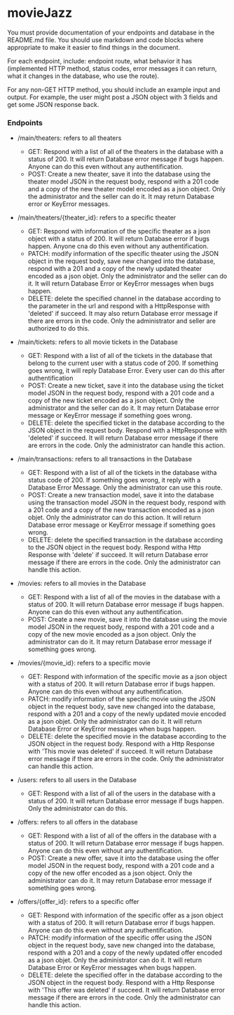 # movieJazz

You must provide documentation of your endpoints and database in the README.md file. You should use markdown and code blocks where appropriate to make it easier to find things in the document.

For each endpoint, include: endpoint route, what behavior it has (implemented HTTP method, status codes, error messages it can return, what it changes in the database, who use the route).

For any non-GET HTTP method, you should include an example input and output. For example, the user might post a JSON object with 3 fields and get some JSON response back.

### Endpoints
* /main/theaters: refers to all theaters<br />
   * GET: Respond with a list of all of the theaters in the database with a status of 200. It will return Database error message if bugs happen. Anyone can do this even without any authentification.
   * POST: Create a new theater, save it into the database using the theater model JSON in the request body, respond with a 201 code and a copy of the new theater model encoded as a json object. Only the administrator and the seller can do it. It may return Database error or KeyError messages.

* /main/theaters/{theater_id}: refers to a specific theater
   * GET: Respond with information of the specific theater as a json object with a status of 200. It will return Database error if bugs happen. Anyone cna do this even without any authentification.
   * PATCH: modify information of the specific theater using the JSON object in the request body, save new changed into the database, respond with a 201 and a copy of the newly updated theater encoded as a json objet. Only the administrator and the seller can do it. It will return Database Error or KeyError messages when bugs happen.
   * DELETE: delete the specified channel in the database according to the parameter in the url and respond with a HttpResponse with 'deleted' if succeed. It may also return Database error message if there are errors in the code. Only the administrator and seller are authorized to do this.
* /main/tickets: refers to all movie tickets in the Database
   * GET: Respond with a list of all of the tickets in the database that belong to the current user with a status code of 200. If something goes wrong, it will reply Database Error. Every user can do this after authentification
   * POST: Create a new ticket, save it into the database using the ticket model JSON in the request body, respond with a 201 code and a copy of the new ticket encoded as a json object. Only the administrator and the seller can do it. It may return Database error message or KeyError message if something goes wrong.
   * DELETE: delete the specified ticket in the database according to the JSON object in the request body. Respond with a HttpResponse with 'deleted' if succeed. It will return Database error message if there are errors in the code. Only the administrator can handle this action.
* /main/transactions: refers to all transactions in the Database
   * GET: Respond with a list of all of the tickets in the database witha  status code of 200. If something goes wrong, it reply with a Database Error Message. Only the administrator can use this route.
   * POST: Create a new transaction model, save it into the database using the transaction model JSON in the request body, respond with a 201 code and a copy of the new transaction encoded as a json objet. Only the administrator can do this action. It will return Database error message or KeyError message if something goes wrong.
   * DELETE: delete the specified transaction in the database according to the JSON object in the request body. Respond witha  Http Response with 'delete' if succeed. It will return Database error message if there are errors in the code. Only the administrator can handle this action.
* /movies: refers to all movies in the Database
   * GET: Respond with a list of all of the movies in the database with a status of 200. It will return Database error message if bugs happen. Anyone can do this even without any authentification.
   * POST: Create a new movie, save it into the database using the movie model JSON in the request body, respond with a 201 code and a copy of the new movie encoded as a json object. Only the administrator can do it. It may return Database error message if something goes wrong.
* /movies/{movie_id}: refers to a specific movie
   * GET: Respond with information of the specific movie as a json object with a status of 200. It will return Database error if bugs happen. Anyone can do this even without any authentification.
   * PATCH: modify information of the specific movie using the JSON object in the request body, save new changed into the database, respond with a 201 and a copy of the newly updated movie encoded as a json objet. Only the administrator can do it. It will return Database Error or KeyError messages when bugs happen.
   * DELETE: delete the specified movie in the database according to the JSON object in the request body. Respond with a  Http Response with 'This movie was deleted' if succeed. It will return Database error message if there are errors in the code. Only the administrator can handle this action.

* /users: refers to all users in the Database
   * GET: Respond with a list of all of the users in the database with a status of 200. It will return Database error message if bugs happen. Only the administrator can do this.

* /offers: refers to all offers in the database
   * GET: Respond with a list of all of the offers in the database with a status of 200. It will return Database error message if bugs happen. Anyone can do this even without any authentification.
   * POST: Create a new offer, save it into the database using the offer model JSON in the request body, respond with a 201 code and a copy of the new offer encoded as a json object. Only the administrator can do it. It may return Database error message if something goes wrong.

* /offers/{offer_id}: refers to a specific offer
   * GET: Respond with information of the specific offer as a json object with a status of 200. It will return Database error if bugs happen. Anyone can do this even without any authentification.
   * PATCH: modify information of the specific offer using the JSON object in the request body, save new changed into the database, respond with a 201 and a copy of the newly updated offer encoded as a json objet. Only the administrator can do it. It will return Database Error or KeyError messages when bugs happen.
   * DELETE: delete the specified offer in the database according to the JSON object in the request body. Respond with a  Http Response with 'This offer was deleted' if succeed. It will return Database error message if there are errors in the code. Only the administrator can handle this action.

